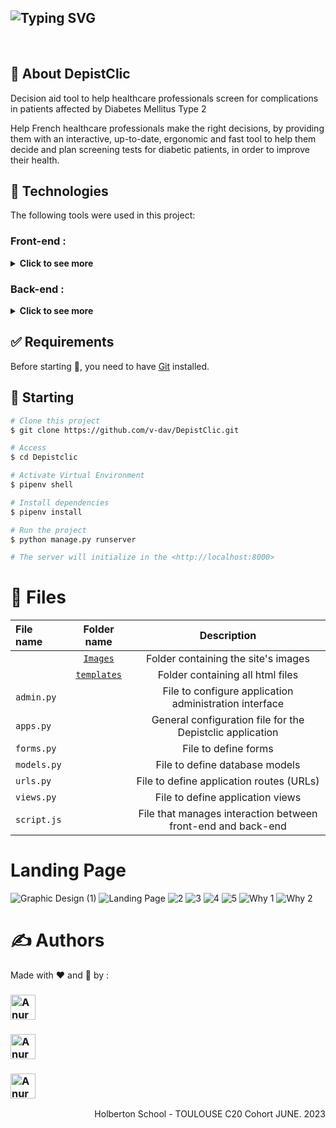 <h2>
    <img src="https://readme-typing-svg.demolab.com?font=Fira+Code&duration=6000&weight=700&size=38&pause=2000&color=0096c7&center=true&vCenter=true&width=1320&height=45&lines=DEPISTCLIC+-+Helping+to+detect+complications+of+diabetes+2" alt="Typing SVG" />
</h2><br>

## :dart: About DepistClic ##

Decision aid tool to help healthcare professionals screen for complications in patients affected by Diabetes Mellitus Type 2

Help French healthcare professionals make the right decisions, by providing them with an interactive, up-to-date, ergonomic and fast tool to help them decide and plan screening tests for diabetic patients, in order to improve their health.


## :rocket: Technologies ##

The following tools were used in this project:

### Front-end :
<details>
    <summary>
        <b>Click to see more</b>
    </summary>
<img src="https://img.shields.io/badge/HTML-239120?style=for-the-badge&logo=html5&logoColor=white" alt="HTML badge"/> <br>
<img src="https://img.shields.io/badge/CSS-239120?&style=for-the-badge&logo=css3&logoColor=white" alt="HTML badge"/> <br>
<img src="https://img.shields.io/badge/Tailwind_CSS-38B2AC?style=for-the-badge&logo=tailwind-css&logoColor=white" alt="TAILWIND badge"/> <br>
<img src="https://img.shields.io/badge/JavaScript-F7DF1E?style=for-the-badge&logo=javascript&logoColor=black" alt="JAVASCRIPT badge"/>
</details>

### Back-end :
<details>
    <summary>
        <b>Click to see more</b>
    </summary>
<img src="https://img.shields.io/badge/Django-092E20?style=for-the-badge&logo=django&logoColor=white" alt="DJANGO badge"/> <br>
<img src="https://img.shields.io/badge/gunicorn-%298729.svg?style=for-the-badge&logo=gunicorn&logoColor=white" alt="GUNICORN badge"/> <br>
<img src="https://img.shields.io/badge/mysql-%2300f.svg?style=for-the-badge&logo=mysql&logoColor=white" alt="MYSQL badge"/> <br>
<img src="https://img.shields.io/badge/JavaScript-F7DF1E?style=for-the-badge&logo=javascript&logoColor=black" alt="JAVASCRIPT badge"/>
</details>

## :white_check_mark: Requirements ##

Before starting :checkered_flag:, you need to have [Git](https://git-scm.com) installed.

## 🏁 Starting ##

```bash
# Clone this project
$ git clone https://github.com/v-dav/DepistClic.git

# Access
$ cd Depistclic

# Activate Virtual Environment
$ pipenv shell

# Install dependencies
$ pipenv install

# Run the project
$ python manage.py runserver

# The server will initialize in the <http://localhost:8000>
```

# 📜 Files
| **File name** | **Folder name** | **Description** |
|:--------|:-----------:|:-----------:|
||[`Images`](https://github.com/v-dav/DepistClic/tree/main/DepistClic/mainapp/static/Images)|Folder containing the site's images|
||[`templates`](https://github.com/v-dav/DepistClic/tree/main/DepistClic/mainapp/templates)|Folder containing all html files|
|`admin.py`||File to configure application administration interface|
|`apps.py`||General configuration file for the Depistclic application|
|`forms.py`||File to define forms|
|`models.py`||File to define database models|
|`urls.py`||File to define application routes (URLs)|
|`views.py`||File to define application views|
|`script.js`||File that manages interaction between front-end and back-end|


# Landing Page
![Graphic Design (1)](https://github.com/v-dav/DepistClic/assets/115344057/6e3caaca-c4d7-453e-93da-7d5df00e6496)
![Landing Page](https://github.com/v-dav/DepistClic/assets/115344057/15b9b6c2-1526-42b7-afe6-38ddb6529246)
![2](https://github.com/v-dav/DepistClic/assets/115344057/4092a5d7-f605-4322-85dc-984f538b6496)
![3](https://github.com/v-dav/DepistClic/assets/115344057/ea3172a5-222c-46b5-88cf-d96d9d17564c)
![4](https://github.com/v-dav/DepistClic/assets/115344057/7e69e571-fe40-4b29-a376-9bb3f0db5e1f)
![5](https://github.com/v-dav/DepistClic/assets/115344057/867308a2-88bb-4a13-8398-849646fd8375)
![Why 1](https://github.com/v-dav/DepistClic/assets/115344057/83c66e0e-4673-4cc9-bc99-e9f3fc987955)
![Why 2](https://github.com/v-dav/DepistClic/assets/115344057/b658bfb7-b831-48d0-8f23-7addbfd3a86e)


# :writing_hand: Authors

Made with :heart: and :muscle: by :
<h3>
  <a href="https://github.com/v-dav">
    <img alt="Anurag Hazra | CodeSandbox" height="40px" src="https://img.shields.io/badge/Vladimir Davidov-4A6552?style=for-the-badge&logo=github&color=0096c7&logoColor=white"/>
  </a>
</h3> <h3>
  <a href="https://github.com/Yliaze">
    <img alt="Anurag Hazra | CodeSandbox" height="40px" src="https://img.shields.io/badge/Benjamin Alazet-4A6552?style=for-the-badge&logo=github&color=0096c7&logoColor=white"/>
  </a>
</h3>

<h3>
  <a href="[https://github.com/v-dav](https://github.com/hug0-cstrs)">
    <img alt="Anurag Hazra | CodeSandbox" height="40px" src="https://img.shields.io/badge/Hugo Castéras-4A6552?style=for-the-badge&logo=github&color=0096c7&logoColor=white"/>
  </a>
</h3>

<p align="right">Holberton School - TOULOUSE C20 Cohort JUNE. 2023
</p>
